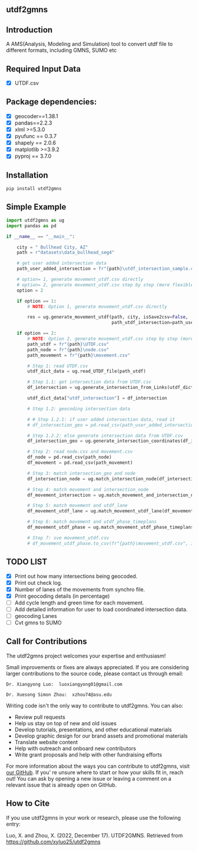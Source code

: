 ## utdf2gmns

## Introduction

A AMS(Analysis, Modeling and Simulation) tool to convert utdf file to different formats, including GMNS, SUMO etc

## Required Input Data

* [X] UTDF.csv

## **Package dependencies**:

* [X] geocoder==1.38.1
* [X] pandas==2.2.3
* [X] xlml >=5.3.0
* [X] pyufunc == 0.3.7
* [X] shapely == 2.0.6
* [X] matplotlib >=3.9.2
* [X] pyproj == 3.7.0

## Installation

`pip install utdf2gmns`

## Simple Example

```python
import utdf2gmns as ug
import pandas as pd

if __name__ == "__main__":

    city = " Bullhead City, AZ"
    path = r"datasets\data_bullhead_seg4"

    # get user added intersection data
    path_user_added_intersection = fr"{path}\utdf_intersection_sample.csv"

    # option= 1, generate movement_utdf.csv directly
    # option= 2, generate movement_utdf.csv step by step (more flexible)
    option = 2

    if option == 1:
        # NOTE: Option 1, generate movement_utdf.csv directly

        res = ug.generate_movement_utdf(path, city, isSave2csv=False,
                                        path_utdf_intersection=path_user_added_intersection)

    if option == 2:
        # NOTE: Option 2, generate movement_utdf.csv step by step (more flexible)
        path_utdf = fr"{path}\UTDF.csv"
        path_node = fr"{path}\node.csv"
        path_movement = fr"{path}\movement.csv"

        # Step 1: read UTDF.csv
        utdf_dict_data = ug.read_UTDF_file(path_utdf)

        # Step 1.1: get intersection data from UTDF.csv
        df_intersection = ug.generate_intersection_from_Links(utdf_dict_data["Links"], city_name=city)

        utdf_dict_data["utdf_intersection"] = df_intersection

        # Step 1.2: geocoding intersection data

        # # Step 1.2.1: if user added intersection data, read it
        # df_intersection_geo = pd.read_csv(path_user_added_intersection)

        # Step 1.2.2: else generate intersection data from UTDF.csv
        df_intersection_geo = ug.generate_intersection_coordinates(df_intersection)

        # Step 2: read node.csv and movement.csv
        df_node = pd.read_csv(path_node)
        df_movement = pd.read_csv(path_movement)

        # Step 3: match intersection_geo and node
        df_intersection_node = ug.match_intersection_node(df_intersection_geo, df_node, max_distance_threshold=0.1)

        # Step 4: match movement and intersection_node
        df_movement_intersection = ug.match_movement_and_intersection_node(df_movement, df_intersection_node)

        # Step 5: match movement and utdf_lane
        df_movement_utdf_lane = ug.match_movement_utdf_lane(df_movement_intersection, utdf_dict_data)

        # Step 6: match movement and utdf_phase_timeplans
        df_movement_utdf_phase = ug.match_movement_utdf_phase_timeplans(df_movement_utdf_lane, utdf_dict_data)

        # Step 7: sve movement_utdf.csv
        # df_movement_utdf_phase.to_csv(fr"{path}\movement_utdf.csv", index=False)

```

## TODO LIST

* [X] Print out how many intersections being geocoded.
* [X] Print out check log.
* [X] Number of lanes of the movements from synchro file.
* [X] Print geocoding details (in percentage)
* [ ] Add cycle length and green time for each movement.
* [ ] Add detailed information for user to load coordinated intersection data.
* [ ] geocoding Lanes
* [ ] Cvt gmns to SUMO

## Call for Contributions

The utdf2gmns project welcomes your expertise and enthusiasm!

Small improvements or fixes are always appreciated. If you are considering larger contributions to the source code, please contact us through email:

    Dr. Xiangyong Luo:  luoxiangyong01@gmail.com

    Dr. Xuesong Simon Zhou:  xzhou74@asu.edu

Writing code isn't the only way to contribute to utdf2gmns. You can also:

* Review pull requests
* Help us stay on top of new and old issues
* Develop tutorials, presentations, and other educational materials
* Develop graphic design for our brand assets and promotional materials
* Translate website content
* Help with outreach and onboard new contributors
* Write grant proposals and help with other fundraising efforts

For more information about the ways you can contribute to utdf2gmns, visit [our GitHub](https://github.com/asu-trans-ai-lab/utdf2gmns). If you' re unsure where to start or how your skills fit in, reach out! You can ask by opening a new issue or leaving a comment on a relevant issue that is already open on GitHub.

## **How to Cite**

If you use utdf2gmns in your work or research, please use the following entry:

Luo, X. and Zhou, X. (2022, December 17). UTDF2GMNS. Retrieved from https://github.com/xyluo25/utdf2gmns
